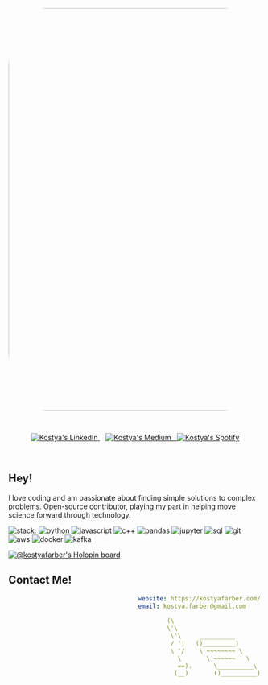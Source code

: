 <p align='center'>
    <img width='800' height='' src='images/airport.gif' style='border-radius: 15%'>
</p>
<br>

<p align='center'>
<a href="https://linkedin.com/in/kostyafarber">
    <img align="" alt="Kostya's LinkedIn" src="https://img.shields.io/static/v1?&logo=linkedin&message=linkedin&label=&style=flat-sqaure&logoColor=0761b8"/>
<a/>&nbsp;&nbsp;
    
<a href='https://kostya-farber.medium.com/'>
    <img align="" alt="Kostya's Medium" src="https://img.shields.io/static/v1?&logo=medium&message=medium&label=&style=flat-sqaure&logoColor=black"/>&nbsp;&nbsp;
</a>
<a href='https://open.spotify.com/user/kostya_farber'>
    <img align="" alt="Kostya's Spotify" src="https://img.shields.io/static/v1?&logo=spotify&message=spotify&label=&style=flat-sqaure&logoColor=1bcc5b"/>
</a>

<br>
</p>
<br>

## Hey!
I love coding and am passionate about finding simple solutions to complex problems. Open-source contributor, playing my part in helping move science forward through technology.

![stack:](https://img.shields.io/static/v1?&message=stack:&label=&style=flat-sqaure&logoColor=fca311&color=black)
![python](https://img.shields.io/static/v1?&logo=python&message=python&label=&style=flat-sqaure&logoColor=3174ac)
![javascript](https://img.shields.io/static/v1?&logo=javascript&message=javascript&label=&style=flat-sqaure&logoColor=ead41c)
![c++](https://img.shields.io/static/v1?&logo=cplusplus&message=c%2B%2B&label=&style=flat-sqaure&logoColor=01417b)
![pandas](https://img.shields.io/static/v1?&logo=microsoftsqlserver&message=sql&label=&style=flat-sqaure&logoColor=b92326)
![jupyter](https://img.shields.io/static/v1?&logo=jupyter&message=jupyter&label=&style=flat-sqaure&logoColor=e77125)
![sql](https://img.shields.io/static/v1?&logo=pandas&message=pandas&label=&style=flat-sqaure&logoColor=120751)
![git](https://img.shields.io/static/v1?&logo=git&message=git&label=&style=flat-sqaure&logoColor=e44d30)
![aws](https://img.shields.io/static/v1?&logo=amazonaws&message=aws&label=&style=flat-sqaure&logoColor=f29101)
![docker](https://img.shields.io/static/v1?&logo=docker&message=docker&label=&style=flat-sqaure&logoColor=238ee1)
![kafka](https://img.shields.io/static/v1?&logo=apachekafka&message=kafka&label=&style=flat-sqaure&logoColor=000000)


[![@kostyafarber's Holopin board](https://holopin.me/kostyafarber)](https://holopin.io/@kostyafarber)

## Contact Me!
   
```yml
                                    website: https://kostyafarber.com/
                                    email: kostya.farber@gmail.com 
    
                                            (\                          
                                            \'\                         
                                             \'\     __________      
                                             / '|   ()_________)        
                                             \ '/    \ ~~~~~~~~ \
                                               \       \ ~~~~~~   \
                                               ==).      \__________\
                                              (__)       ()__________)                                        
                                                        
```
